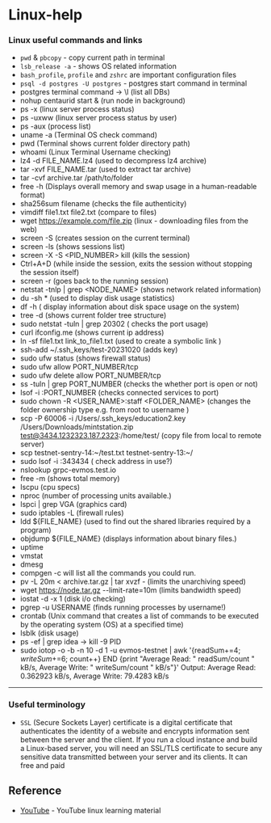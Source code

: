 # Linux-help
### Linux useful commands and links

- `pwd` & `pbcopy` - copy current path in terminal
- `lsb_release -a` - shows OS related information
-  `bash_profile`, `profile` and `zshrc` are important configuration files
- `psql -d postgres -U postgres` - postgres start command in terminal
- postgres terminal command -> \l (list all DBs)
- nohup centaurid start &   (run node in background)
- ps -x (linux server process status)
- ps -uxww (linux server process status by user)
- ps -aux (process list)
- uname -a (Terminal OS check command)
- pwd (Terminal shows current folder directory path)
- whoami (Linux Terminal Username checking)
- lz4 -d FILE_NAME.lz4 (used to decompress lz4 archive)
- tar -xvf FILE_NAME.tar (used to extract tar archive)
- tar -cvf archive.tar /path/to/folder
- free -h (Displays overall memory and swap usage in a human-readable format)
- sha256sum filename (checks the file authenticity)
- vimdiff file1.txt file2.txt (compare to files)
- wget https://example.com/file.zip (linux - downloading files from the web)
- screen -S <NAME> (creates session on the current terminal)
- screen -ls (shows sessions list)
- screen -X -S <PID_NUMBER> kill (kills the session)
- Ctrl+A+D (while inside the session, exits the session without stopping the session itself)
- screen -r (goes back to the running session)
- netstat -tnlp | grep <NODE_NAME> (shows network related information)
- du -sh * (used to display disk usage statistics)
- df -h ( display information about disk space usage on the system)
- tree -d (shows current folder tree structure)
- sudo netstat -tuln | grep 20302 ( checks the port usage)
- curl ifconfig.me (shows current ip address)
- ln -sf file1.txt link_to_file1.txt (used to create a symbolic link )
- ssh-add ~/.ssh_keys/test-20231020  (adds key)
- sudo ufw status (shows firewall status)
- sudo ufw allow PORT_NUMBER/tcp 
- sudo ufw delete allow PORT_NUMBER/tcp            
- ss -tuln | grep PORT_NUMBER (checks the whether port is open or not)
- lsof -i :PORT_NUMBER (checks connected services to port)
- sudo chown -R  <USER_NAME>:staff  <FOLDER_NAME> (changes the folder ownership type e.g. from root to username )
- scp -P 60006 -i /Users/.ssh_keys/education2.key /Users/Downloads/mintstation.zip test@3434.1232323.187.2323:/home/test/  (copy file from local to remote server)
- scp testnet-sentry-14:~/test.txt testnet-sentry-13:~/
- sudo lsof -i :343434 ( check address in use?)
- nslookup grpc-evmos.test.io
- free -m (shows total memory)
- lscpu (cpu specs)
- nproc (number of processing units available.)
- lspci | grep VGA (graphics card)
- sudo iptables -L (firewall rules)
- ldd ${FILE_NAME} (used to find out the shared libraries required by a program)
- objdump ${FILE_NAME} (displays information about binary files.)
- uptime
- vmstat
- dmesg
- compgen -c will list all the commands you could run.
- pv -L 20m < archive.tar.gz | tar xvzf - (limits the unarchiving speed)
- wget https://node.tar.gz --limit-rate=10m (limits bandwidth speed)
- iostat -d -x 1 (disk i/o checking)
- pgrep -u USERNAME (finds running processes by username!)
- crontab (Unix command that creates a list of commands to be executed by the operating system (OS) at a specified time)
- lsblk (disk usage)
- ps -ef | grep idea -> kill -9 PID
- sudo iotop -o -b -n 10 -d 1 -u evmos-testnet | awk '{readSum+=$4; writeSum+=$6; count++} END {print "Average Read: " readSum/count " kB/s, Average Write: " writeSum/count " kB/s"}'
Output:
Average Read: 0.362923 kB/s, Average Write: 79.4283 kB/s

----------------------------

### Useful terminology

- `SSL` (Secure Sockets Layer) certificate is a digital certificate that authenticates the identity of a website and encrypts information sent between the server and the client. If you run a cloud instance and build a Linux-based server, you will need an SSL/TLS certificate to secure any sensitive data transmitted between your server and its clients. It can free and paid

## Reference

- [YouTube](https://www.youtube.com/watch?v=07JOqKOBRnU&list=PLT98CRl2KxKHKd_tH3ssq0HPrThx2hESW&index=8) - YouTube linux learning material
